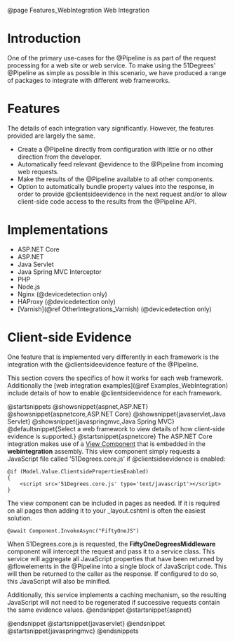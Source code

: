 @page Features_WebIntegration Web Integration

# Introduction

One of the primary use-cases for the @Pipeline is as part of the request processing for a web site 
or web service. 
To make using the 51Degrees' @Pipeline as simple as possible in this scenario, we
have produced a range of packages to integrate with different web frameworks.

# Features

The details of each integration vary significantly. However, the features provided
are largely the same.

- Create a @Pipeline directly from configuration with little or no other direction from the developer.
- Automatically feed relevant @evidence to the @Pipeline from incoming web requests.
- Make the results of the @Pipeline available to all other components.
- Option to automatically bundle property values into the response, in order to 
provide @clientsideevidence in the next request and/or to allow client-side code access to the 
results from the @Pipeline API.

# Implementations

- ASP.NET Core
- ASP.NET
- Java Servlet
- Java Spring MVC Interceptor
- PHP
- Node.js
- Nginx (@devicedetection only)
- HAProxy (@devicedetection only)
- [Varnish](@ref OtherIntegrations_Varnish) (@devicedetection only)

# Client-side Evidence

One feature that is implemented very differently in each framework is the integration with the
@clientsideevidence feature of the @Pipeline.

This section covers the specifics of how it works for each web framework.
Additionally the [web integration examples](@ref Examples_WebIntegration) include details of how
to enable @clientsideevidence for each framework.

<!--TODO: Add details for other web frameworks.-->

@startsnippets
@showsnippet{aspnet,ASP.NET}
@showsnippet{aspnetcore,ASP.NET Core}
@showsnippet{javaservlet,Java Servlet}
@showsnippet{javaspringmvc,Java Spring MVC}
@defaultsnippet{Select a web framework to view details of how client-side evidence is supported.}
@startsnippet{aspnetcore}
The ASP.NET Core integration makes use of a 
[View Component](https://docs.microsoft.com/en-us/aspnet/core/mvc/views/view-components)
that is embedded in the **webintegration** assembly.
This view component simply requests a JavaScript file called '51Degrees.core.js' 
if @clientsideevidence is enabled:

```{html}
@if (Model.Value.ClientsidePropertiesEnabled)
{
    <script src='51Degrees.core.js' type='text/javascript'></script>
}
```

The view component can be included in pages as needed. If it is required on all
pages then adding it to your _layout.cshtml is often the easiest solution.

```{cs}
@await Component.InvokeAsync("FiftyOneJS")
```

When 51Degrees.core.js is requested, the 
**FiftyOneDegreesMiddleware** component will 
intercept the request and pass it to a service class.
This service will aggregate all JavaScript properties that have been returned by
@flowelements in the @Pipeline into a single block of JavaScript code.
This will then be returned to the caller as the response.
If configured to do so, this JavaScript will also be minified.

Additionally, this service implements a caching mechanism, 
so the resulting JavaScript will not need to be regenerated if successive requests contain
the same evidence values.
@endsnippet
@startsnippet{aspnet}

@endsnippet
@startsnippet{javaservlet}
@endsnippet
@startsnippet{javaspringmvc}
@endsnippets
